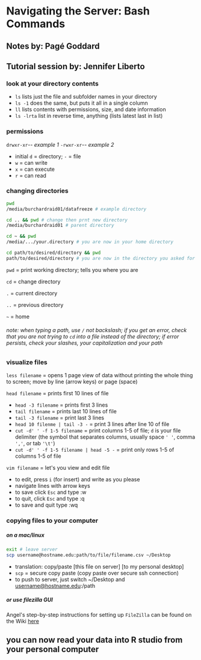 # Navigating the Server: Bash Commands
## Notes by: Pagé Goddard
## Tutorial session by: Jennifer Liberto

### look at your directory contents
* `ls` lists just the file and subfolder names in your directory
* `ls -1` does the same, but puts it all in a single column
* `ll` lists contents with permissions, size, and date information
* `ls -lrta` list in reverse time, anything (lists latest last in list)

### permissions
`drwxr-xr`-- *example 1*
`-rwxr-xr`-- *example 2*

* initial `d` = directory; `-` = file
* `w` = can write
* `x` = can execute
* `r` = can read

### changing directories

```bash
pwd
/media/burchardraid01/datafreeze # example directory

cd .. && pwd # change then prnt new directory
/media/burchardraid01 # parent directory

cd ~ && pwd
/media/.../your.directory # you are now in your home directory

cd path/to/desired/directory && pwd
path/to/desired/directory # you are now in the directory you asked for
```

`pwd` = print working directory; tells you where you are

`cd` = change directory

`.` = current directory

`..` = previous directory

`~` = home

###### note: when typing a path, use `/` not backslash; if you get an error, check that you are not trying to `cd` into a file instead of the directory; if error persists, check your slashes, your capitalization and your path

### visualize files
`less filename` = opens 1 page view of data without printing the whole thing to screen; move by line (arrow keys) or page (space)

`head filename` = prints first 10 lines of file

* `head -3 filename` = prints first 3 lines
* `tail filename` = prints last 10 lines of file
* `tail -3 filename` = print last 3 lines
* `head 10 filenme | tail -3 -` = print 3 lines after line 10 of file
* `cut -d' ' -f 1-5 filename` = print columns 1-5 of file; `d` is your file delimiter (the symbol that separates columns, usually space `' '`, comma `','`, or tab `'\t'`)
* `cut -d' ' -f 1-5 filename | head -5 -` = print only rows 1-5 of columns 1-5 of file

`vim filename` = let's you view and edit file

* to edit, press `i` (for insert) and write as you please
* navigate lines with arrow keys
* to save click `Esc` and type :w
* to quit, click `Esc` and type :q
* to save and quit type :wq

### copying files to your computer

##### on a mac/linux

```bash
exit # leave server
scp username@hostname.edu:path/to/file/filename.csv ~/Desktop
```

* translation: copy/paste \[this file on server\] \[to my personal desktop\] 
* `scp` = secure copy paste (copy paste over secure ssh connection)
* to push to server, just switch ~/Desktop and username@hostname.edu:/path

##### or use filezilla GUI

Angel's step-by-step instructions for setting up `FileZilla` can be found on the Wiki [here](https://wiki.library.ucsf.edu/display/UAC/How+to+transfer+files+between+cesar+and+your+desktop+with+your+private+key)

## you can now read your data into R studio from your personal computer
